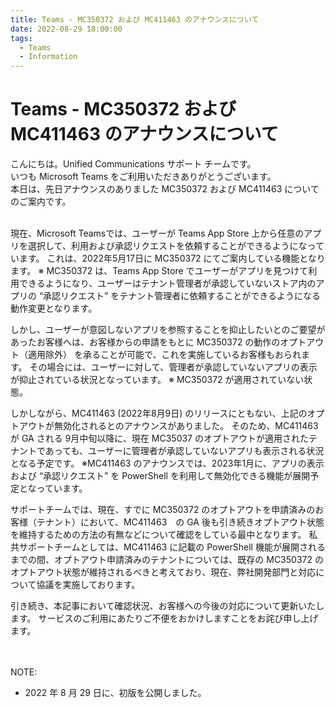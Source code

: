 ```yaml
---
title: Teams - MC350372 および MC411463 のアナウンスについて
date: 2022-08-29 18:00:00
tags:
  - Teams
  - Information
---
```



# Teams - MC350372 および MC411463 のアナウンスについて

こんにちは。Unified Communications サポート チームです。  
いつも Microsoft Teams をご利用いただきありがとうございます。  
本日は、先日アナウンスのありました MC350372 および MC411463 についてのご案内です。

<br>
現在、Microsoft Teamsでは、ユーザーが Teams App Store 上から任意のアプリを選択して、利用および承認リクエストを依頼することができるようになっています。
これは、2022年5月17日に MC350372 にてご案内している機能となります。
※ MC350372 は、Teams App Store でユーザーがアプリを見つけて利用できるようになり、ユーザーはテナント管理者が承認していないストア内のアプリの “承認リクエスト” をテナント管理者に依頼することができるようになる動作変更となります。

しかし、ユーザーが意図しないアプリを参照することを抑止したいとのご要望があったお客様へは、お客様からの申請をもとに MC350372 の動作のオプトアウト（適用除外） を承ることが可能で、これを実施しているお客様もおられます。
その場合には、ユーザーに対して、管理者が承認していないアプリの表示が抑止されている状況となっています。
※ MC350372 が適用されていない状態。

しかしながら、MC411463 (2022年8月9日) のリリースにともない、上記のオプトアウトが無効化されるとのアナウンスがありました。
そのため、MC411463　が GA される 9月中旬以降に、現在 MC35037 のオプトアウトが適用されたテナントであっても、ユーザーに管理者が承認していないアプリも表示される状況となる予定です。
※MC411463 のアナウンスでは、2023年1月に、アプリの表示および “承認リクエスト” を PowerShell を利用して無効化できる機能が展開予定となっています。

サポートチームでは、現在、すでに MC350372 のオプトアウトを申請済みのお客様（テナント）において、MC411463　の GA 後も引き続きオプトアウト状態を維持するための方法の有無などについて確認をしている最中となります。
私共サポートチームとしては、MC411463 に記載の PowerShell 機能が展開されるまでの間、オプトアウト申請済みのテナントについては、既存の MC350372 のオプトアウト状態が維持されるべきと考えており、現在、弊社開発部門と対応について協議を実施しております。

引き続き、本記事において確認状況、お客様への今後の対応について更新いたします。
サービスのご利用にあたりご不便をおかけしますことをお詫び申し上げます。
<br />
<br />
<br />

NOTE:  
- 2022 年 8 月 29 日に、初版を公開しました。  